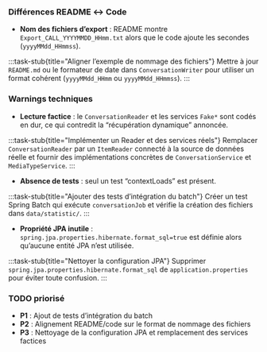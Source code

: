 ### Différences README ↔ Code
- **Nom des fichiers d’export** : README montre `Export_CALL_YYYYMMDD_HHmm.txt` alors que le code ajoute les secondes (`yyyyMMdd_HHmmss`).

:::task-stub{title="Aligner l’exemple de nommage des fichiers"}
Mettre à jour `README.md` ou le formateur de date dans `ConversationWriter` pour utiliser un format cohérent (`yyyyMMdd_HHmm` ou `yyyyMMdd_HHmmss`).
:::

### Warnings techniques
- **Lecture factice** : le `ConversationReader` et les services `Fake*` sont codés en dur, ce qui contredit la “récupération dynamique” annoncée.

:::task-stub{title="Implémenter un Reader et des services réels"}
Remplacer `ConversationReader` par un `ItemReader` connecté à la source de données réelle et fournir des implémentations concrètes de `ConversationService` et `MediaTypeService`.
:::

- **Absence de tests** : seul un test “contextLoads” est présent.

:::task-stub{title="Ajouter des tests d’intégration du batch"}
Créer un test Spring Batch qui exécute `conversationJob` et vérifie la création des fichiers dans `data/statistic/`.
:::

- **Propriété JPA inutile** : `spring.jpa.properties.hibernate.format_sql=true` est définie alors qu’aucune entité JPA n’est utilisée.

:::task-stub{title="Nettoyer la configuration JPA"}
Supprimer `spring.jpa.properties.hibernate.format_sql` de `application.properties` pour éviter toute confusion.
:::

### TODO priorisé
- **P1** : Ajout de tests d’intégration du batch  
- **P2** : Alignement README/code sur le format de nommage des fichiers  
- **P3** : Nettoyage de la configuration JPA et remplacement des services factices  
